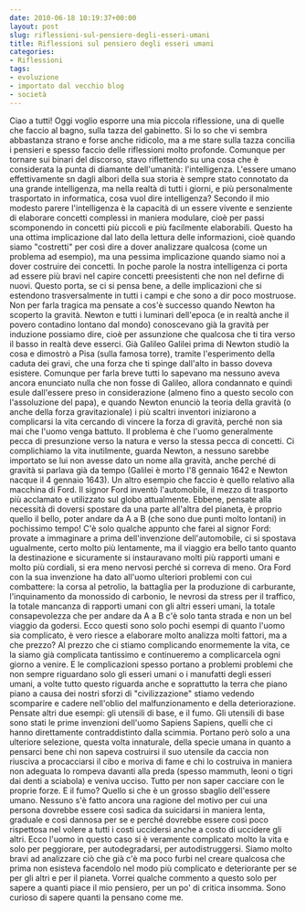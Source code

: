 ```yaml
---
date: 2010-06-18 10:19:37+00:00
layout: post
slug: riflessioni-sul-pensiero-degli-esseri-umani
title: Riflessioni sul pensiero degli esseri umani
categories:
- Riflessioni
tags:
- evoluzione
- importato dal vecchio blog
- società
---
```


Ciao a tutti! Oggi voglio esporre una mia piccola riflessione, una di quelle che faccio al bagno, sulla tazza del gabinetto.
Si lo so che vi sembra abbastanza strano e forse anche ridicolo, ma a me stare sulla tazza concilia i pensieri e spesso faccio delle riflessioni molto profonde.
Comunque per tornare sui binari del discorso, stavo riflettendo su una cosa che è considerata la punta di diamante dell'umanità: l'intelligenza. L'essere umano effettivamente sn dagli albori della sua storia è sempre stato connotato da una grande intelligenza, ma nella realtà di tutti i giorni, e più personalmente trasportato in informatica, cosa vuol dire intelligenza?
Secondo il mio modesto parere l'intelligenza è la capacità di un essere vivente e senziente di elaborare concetti complessi in maniera modulare, cioè per passi scomponendo in concetti più piccoli e più facilmente elaborabili.
Questo ha una ottima implicazione dal lato della lettura delle informazioni, cioè quando siamo "costretti" per così dire a dover analizzare qualcosa (come un problema ad esempio), ma una pessima implicazione quando siamo noi a dover costruire dei concetti. In poche parole la nostra intelligenza ci porta ad essere più bravi nel capire concetti preesistenti che non nel defirne di nuovi. Questo porta, se ci si pensa bene, a delle implicazioni che si estendono trasversalmente in tutti i campi e che sono a dir poco mostruose. Non per farla tragica ma pensate a cos'è successo quando Newton ha scoperto la gravità.
Newton e tutti i luminari dell'epoca (e in realtà anche il povero contadino lontano dal mondo) conoscevano già la gravità per induzione possiamo dire, cioè per assunzione che qualcosa che ti tira verso il basso in realtà deve esserci. Già Galileo Galilei prima di Newton studiò la cosa e dimostrò a Pisa (sulla famosa torre), tramite l'esperimento della caduta dei gravi, che una forza che ti spinge dall'alto in basso doveva esistere. Comunque per farla breve tutti lo sapevano ma nessuno aveva ancora enunciato nulla che non fosse di Galileo, allora condannato e quindi esule dall'essere preso in considerazione (almeno fino a questo secolo con l'assoluzione del papa), e quando Newton enunciò la teoria della gravità (o anche della forza gravitazionale) i più scaltri inventori iniziarono a complicarsi la vita cercando di vincere la forza di gravità, perché non sia mai che l'uomo venga battuto.
Il problema è che l'uomo generalmente pecca di presunzione verso la natura e verso la stessa pecca di concetti. Ci complichiamo la vita inutilmente, guarda Newton, a nessuno sarebbe importato se lui non avesse dato un nome alla gravità, anche perché di gravità si parlava già da tempo (Galilei è morto l'8 gennaio 1642 e Newton nacque il 4 gennaio 1643).
Un altro esempio che faccio è quello relativo alla macchina di Ford. Il signor Ford inventò l'automobile, il mezzo di trasporto più acclamato e utilizzato sul globo attualmente. Ebbene, pensate alla necessità di doversi spostare da una parte all'altra del pianeta, è proprio quello il bello, poter andare da A a B (che sono due punti molto lontani) in pochissimo tempo! C'è solo qualche appunto che farei al signor Ford: provate a immaginare a prima dell'invenzione dell'automobile, ci si spostava ugualmente, certo molto più lentamente, ma il viaggio era bello tanto quanto la destinazione e sicuramente si instauravano molti più rapporti umani e molto più cordiali, si era meno nervosi perché si correva di meno. Ora Ford con la sua invenzione ha dato all'uomo ulteriori problemi con cui combattere: la corsa al petrolio, la battaglia per la produzione di carburante, l'inquinamento da monossido di carbonio, le nevrosi da stress per il traffico, la totale mancanza di rapporti umani con gli altri esseri umani, la totale consapevolezza che per andare da A a B c'è solo tanta strada e non un bel viaggio da godersi.
Ecco questi sono solo pochi esempi di quanto l'uomo sia complicato, è vero riesce a elaborare molto analizza molti fattori, ma a che prezzo? Al prezzo che ci stiamo complicando enormemente la vita, ce la siamo già complicata tantissimo e continueremo a complicarcela ogni giorno a venire.
E le complicazioni spesso portano a problemi problemi che non sempre riguardano solo gli esseri umani o i manufatti degli esseri umani, a volte tutto questo riguarda anche e soprattutto la terra che piano piano a causa dei nostri sforzi di "civilizzazione" stiamo vedendo scomparire e cadere nell'oblio del malfunzionamento e della deteriorazione.
Pensate altri due esempi: gli utensili di base, e il fumo.
Gli utensili di base sono stati le prime invenzioni dell'uomo Sapiens Sapiens, quelli che ci hanno direttamente contraddistinto dalla scimmia. Portano però solo a una ulteriore selezione, questa volta innaturale, della specie umana in quanto a pensarci bene chi non sapeva costruirsi il suo utensile da caccia non riusciva a procacciarsi il cibo e moriva di fame e chi lo costruiva in maniera non adeguata lo rompeva davanti alla preda (spesso mammuth, leoni o tigri dai denti a sciabola) e veniva ucciso. Tutto per non saper cacciare con le proprie forze.
E il fumo? Quello si che è un grosso sbaglio dell'essere umano. Nessuno s'è fatto ancora una ragione del motivo per cui una persona dovrebbe essere così sadica da suicidarsi in maniera lenta, graduale e così dannosa per se e perché dovrebbe essere così poco rispettosa nel volere a tutti i costi uccidersi anche a costo di uccidere gli altri.
Ecco l'uomo in questo caso si è veramente complicato molto la vita e solo per peggiorare, per autodegradarsi, per autodistruggersi.
Siamo molto bravi ad analizzare ciò che già c'è ma poco furbi nel creare qualcosa che prima non esisteva facendolo nel modo più complicato e deteriorante per se per gli altri e per il pianeta.
Vorrei qualche commento a questo solo per sapere a quanti piace il mio pensiero, per un po' di critica insomma. Sono curioso di sapere quanti la pensano come me.
